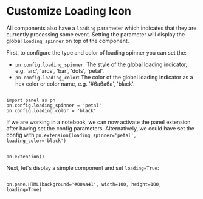 # Customize Loading Icon

All components also have a `loading` parameter which indicates that they are currently processing some event. Setting the parameter will display the global `loading_spinner` on top of the component.

First, to configure the type and color of loading spinner you can set the:

* `pn.config.loading_spinner`: The style of the global loading indicator, e.g. 'arc', 'arcs', 'bar', 'dots', 'petal'.
* `pn.config.loading_color`: The color of the global loading indicator as a hex color or color name, e.g. '#6a6a6a', 'black'.

```{pyodide}

import panel as pn
pn.config.loading_spinner = 'petal'
pn.config.loading_color = 'black'

```

If we are working in a notebook, we can now activate the panel extension after having set the config parameters. Alternatively, we could have set the config with `pn.extension(loading_spinner='petal', loading_color='black')`

```{pyodide}

pn.extension()

```

Next, let's display a simple component and set `loading=True`:

```{pyodide}

pn.pane.HTML(background='#00aa41', width=100, height=100, loading=True)

```
